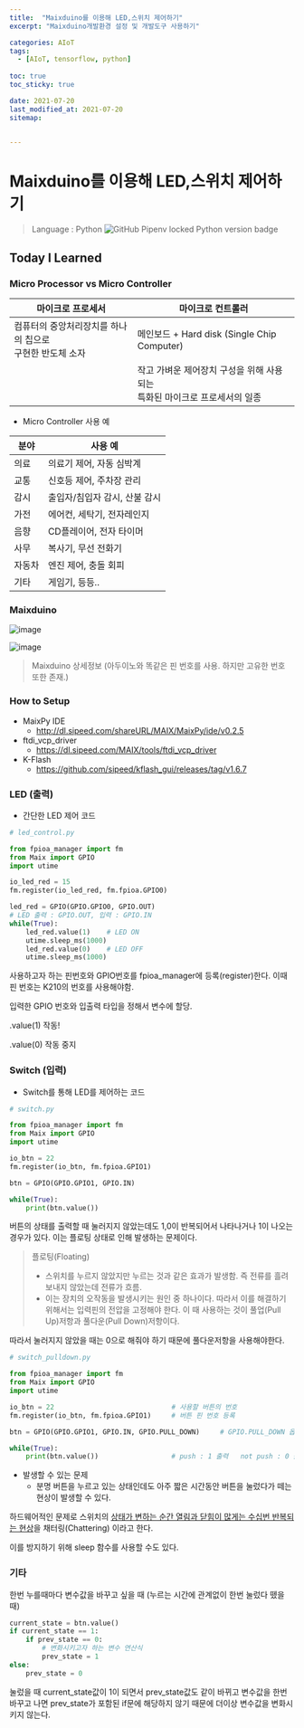 ```yaml
---
title:  "Maixduino를 이용해 LED,스위치 제어하기"
excerpt: "Maixduino개발환경 설정 및 개발도구 사용하기"

categories: AIoT
tags:
  - [AIoT, tensorflow, python]
 
toc: true 
toc_sticky: true

date: 2021-07-20
last_modified_at: 2021-07-20
sitemap:


---
```

# Maixduino를 이용해 LED,스위치 제어하기

> Language : Python ![GitHub Pipenv locked Python version badge](https://img.shields.io/badge/python-v3.9-blue)

## Today I Learned

### Micro Processor vs Micro Controller



| 마이크로 프로세서                                            | 마이크로 컨트롤러                                            |
| ------------------------------------------------------------ | ------------------------------------------------------------ |
| 컴퓨터의 중앙처리장치를 하나의 칩으로<br />구현한 반도체 소자 | 메인보드 + Hard disk (Single Chip Computer)                  |
|                                                              | 작고 가벼운 제어장치 구성을 위해 사용되는<br />특화된 마이크로 프로세서의 일종 |

- Micro Controller 사용 예

| 분야   | 사용 예                       |
| ------ | ----------------------------- |
| 의료   | 의료기 제어, 자동 심박계      |
| 교통   | 신호등 제어, 주차장 관리      |
| 감시   | 출입자/침입자 감시, 산불 감시 |
| 가전   | 에어컨, 세탁기, 전자레인지    |
| 음향   | CD플레이어, 전자 타이머       |
| 사무   | 복사기, 무선 전화기           |
| 자동차 | 엔진 제어, 충돌 회피          |
| 기타   | 게임기, 등등..                |



### Maixduino



![image](https://user-images.githubusercontent.com/65602371/126338995-3d1a9106-a593-443f-ac85-992adc7def87.png)

![image](https://user-images.githubusercontent.com/65602371/126339067-dd9f0008-0591-413f-8739-258a81ebd41a.png)

> Maixduino 상세정보 (아두이노와 똑같은 핀 번호를 사용. 하지만 고유한 번호 또한 존재.)



### How to Setup

- MaixPy IDE
  - http://dl.sipeed.com/shareURL/MAIX/MaixPy/ide/v0.2.5
- ftdi_vcp_driver 
  - https://dl.sipeed.com/MAIX/tools/ftdi_vcp_driver
- K-Flash
  - https://github.com/sipeed/kflash_gui/releases/tag/v1.6.7



### LED (출력)

- 간단한 LED 제어 코드

```python
# led_control.py

from fpioa_manager import fm
from Maix import GPIO
import utime

io_led_red = 15
fm.register(io_led_red, fm.fpioa.GPIO0)

led_red = GPIO(GPIO.GPIO0, GPIO.OUT)
# LED 출력 : GPIO.OUT, 입력 : GPIO.IN
while(True):
    led_red.value(1)	# LED ON
    utime.sleep_ms(1000)
    led_red.value(0)	# LED OFF
    utime.sleep_ms(1000)
```

사용하고자 하는 핀번호와 GPIO번호를 fpioa_manager에 등록(register)한다. 이때 핀 번호는 K210의 번호를 사용해야함.

입력한 GPIO 번호와 입출력 타입을 정해서 변수에 할당.

.value(1)	작동!	

.value(0)	작동 중지



### Switch (입력)

- Switch를 통해 LED를 제어하는 코드

```python
# switch.py

from fpioa_manager import fm
from Maix import GPIO
import utime

io_btn = 22
fm.register(io_btn, fm.fpioa.GPIO1)

btn = GPIO(GPIO.GPIO1, GPIO.IN)

while(True):
    print(btn.value())
```

버튼의 상태를 출력할 때 눌러지지 않았는데도 1,0이 반복되어서 나타나거나 1이 나오는 경우가 있다. 이는 플로팅 상태로 인해 발생하는 문제이다. 

> 플로팅(Floating)
>
> - 스위치를 누르지 않았지만 누르는 것과 같은 효과가 발생함. 즉 전류를 흘려보내지 않았는데 전류가 흐름.
> - 이는 장치의 오작동을 발생시키는 원인 중 하나이다. 따라서 이를 해결하기 위해서는 입력핀의 전압을 고정해야 한다. 이 때 사용하는 것이 풀업(Pull Up)저항과 풀다운(Pull Down)저항이다.

따라서 눌러지지 않았을 때는 0으로 해줘야 하기 때문에 풀다운저항을 사용해야한다.

```python
# switch_pulldown.py

from fpioa_manager import fm
from Maix import GPIO
import utime

io_btn = 22								# 사용할 버튼의 번호
fm.register(io_btn, fm.fpioa.GPIO1)		# 버튼 핀 번호 등록

btn = GPIO(GPIO.GPIO1, GPIO.IN, GPIO.PULL_DOWN)		# GPIO.PULL_DOWN 옵션 추가

while(True):
    print(btn.value())					# push : 1 출력	not push : 0 출력
```

- 발생할 수 있는 문제
  - 분명 버튼을 누르고 있는 상태인데도 아주 짧은 시간동안 버튼을 눌렀다가 떼는 현상이 발생할 수 있다.

하드웨어적인 문제로 스위치의 <u>상태가 변하는 순간 열림과 닫힘이 많게는 수십번 반복되는 현상</u>을 채터링(Chattering) 이라고 한다.

이를 방지하기 위해 sleep 함수를 사용할 수도 있다.



### 기타

한번 누를때마다 변수값을 바꾸고 싶을 때 (누르는 시간에 관계없이 한번 눌렀다 뗐을때)

```python
current_state = btn.value()
if current_state == 1:
    if prev_state == 0:
        # 변화시키고자 하는 변수 연산식
        prev_state = 1
else:
    prev_state = 0
```

눌렀을 때 current_state값이 1이 되면서 prev_state값도 같이 바뀌고 변수값을 한번 바꾸고 나면 prev_state가 포함된 if문에 해당하지 않기 때문에 더이상 변수값을 변화시키지 않는다.
